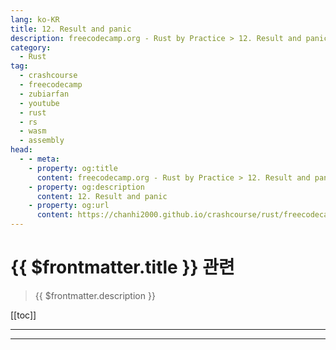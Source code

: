 ```yaml
---
lang: ko-KR
title: 12. Result and panic
description: freecodecamp.org - Rust by Practice > 12. Result and panic
category: 
  - Rust
tag: 
  - crashcourse
  - freecodecamp
  - zubiarfan
  - youtube
  - rust
  - rs
  - wasm
  - assembly
head:
  - - meta:
    - property: og:title
      content: freecodecamp.org - Rust by Practice > 12. Result and panic
    - property: og:description
      content: 12. Result and panic
    - property: og:url
      content: https://chanhi2000.github.io/crashcourse/rust/freecodecamp-rust-by-practice/12.html
---
```


# {{ $frontmatter.title }} 관련

> {{ $frontmatter.description }}

[[toc]]

---

---

<TagLinks />